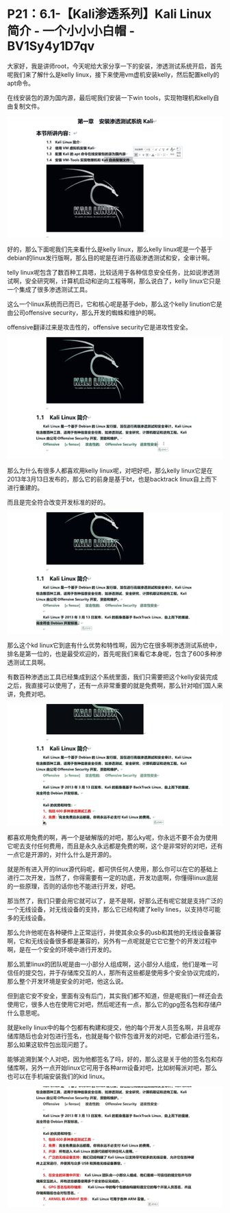 # P21：6.1-【Kali渗透系列】Kali Linux简介 - 一个小小小白帽 - BV1Sy4y1D7qv

大家好，我是讲师root，今天呢给大家分享一下的安装，渗透测试系统开启，首先呢我们来了解什么是kelly linux，接下来使用vm虚机安装kelly，然后配置kelly的apt命令。

在线安装包的源为国内源，最后呢我们安装一下win tools，实现物理机和kelly自由复制文件。

![](img/4e3755a24566cf82f68e9753e2e96d0d_1.png)

好的，那么下面呢我们先来看什么是kelly linux，那么kelly linux呢是一个基于debian的linux发行版啊，那么目的呢是在进行高级渗透测试和安，全审计啊。

telly linux呢包含了数百种工具嗯，比较适用于各种信息安全任务，比如说渗透测试啊，安全研究啊，计算机启动和逆向工程等啊，那么说白了，kelly linux它只是一个集成了很多渗透测试工具。

这么一个linux系统而已而已，它和核心呢是基于deb，那么这个kelly linution它是由公司offensive security，那么开发的蜘蛛和维护的啊。

offensive翻译过来是攻击性的，offensive security它是进攻性安全。

![](img/4e3755a24566cf82f68e9753e2e96d0d_3.png)

那么为什么有很多人都喜欢用kelly linux呢，对吧好吧，那么kelly linux它是在2013年3月13日发布的，那么它的前身是基于bt，也是backtrack linux自上而下进行重建的。

而且是完全符合改变开发标准的好的。

![](img/4e3755a24566cf82f68e9753e2e96d0d_5.png)

那么这个kd linux它到底有什么优势和特性啊，因为它在很多啊渗透测试系统中，排名是第一位的，也是最受欢迎的，首先呢我们来看它本身呢，包含了600多种渗透测试工具啊。

有数百种渗透出工具已经集成到这个系统里面，我们只需要把这个kelly安装完成之后，我直接可以使用了，还有一点非常重要的就是免费啊，那么针对咱们国人来讲，免费对吧。



![](img/4e3755a24566cf82f68e9753e2e96d0d_7.png)

都喜欢用免费的啊，再一个是破解版的对吧，那么ky呢，你永远不要不会为使用它呢去支付任何费用，而且是永久永远都是免费的啊，这个是非常好的对吧，还有一点它是开源的，对什么什么是开源的。

就是所有进入开的linux源代码呢，都可供任何人使用，那么你可以在它的基础上进行二次开发，当然了，你得需要有一定的功底，开发功底啊，你懂得linux底层的一些原理，否则的话你也不能进行开发，好吧。

那当然了，我们只要会用它就可以了，是不是啊，好那么还有呢它就是支持广泛的一个无线设备，对无线设备的支持，那么它已经构建了kelly lines，以支持尽可能多的无线设备。

那么允许他呢在各种硬件上正常运行，并使其余众多的usb和其他的无线设备兼容啊，它和无线设备很多都是兼容的，另外有一点呢就是它它它整个的开发过程中啊，是在一个安全的环境中进行开发的。

那么凯里linux的团队呢是由一小部分人组成啊，这小部分人组成，他们是唯一可信任的提交包，并于存储库交互的人，那所有这些都是使用多个安全协议完成的，那么整个开发环境是安全的对吧，他这么说。

但到底它安不安全，里面有没有后门，其实我们都不知道，但是呢我们一样还会去使用它，很多人也在使用它对吧，然后呢还有一点，那么它的gpg签名包和存储户什么意思呢。

就是kelly linux中的每个包都有构建和提交，他的每个开发人员签名啊，并且呢存储库随后也会对包进行签名，也就是每个软件包谁开发的对吧，它都会进行签名，那么如果这软件包出现问题了。

能够追溯到某个人对吧，因为他都签名了吗，好的，那么这是关于他的签名包和存储库啊，另外一点开始linux它可用于各种arm设备对吧，比如树莓派对吧，那么也可以在手机端安装我们的kid linux。



![](img/4e3755a24566cf82f68e9753e2e96d0d_9.png)